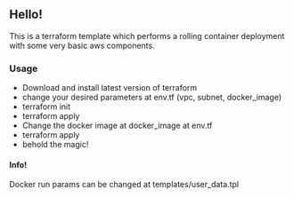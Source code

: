 ## Hello!

This is a terraform template which performs a rolling container deployment with some very basic aws components.


### Usage

  * Download and install latest version of terraform 
  * change your desired parameters at env.tf (vpc, subnet, docker_image) 
  * terraform init 
  * terraform apply 
  * Change the docker image at docker_image at env.tf 
  * terraform apply 
  * behold the magic!


#### Info!
  Docker run params can be changed at templates/user_data.tpl
